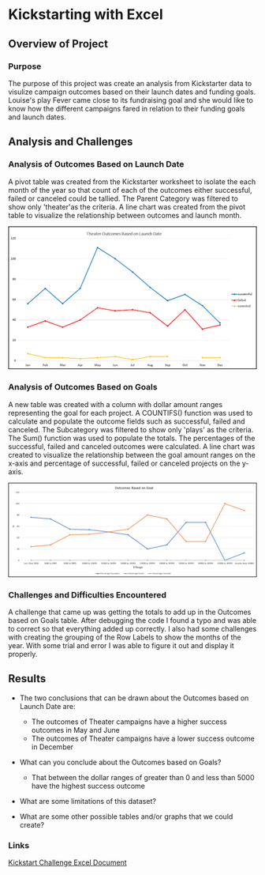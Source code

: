# Kickstarting with Excel

## Overview of Project

### Purpose
The purpose of this project was create an analysis from Kickstarter data to visulize campaign outcomes based on their launch dates and funding goals. Louise's play Fever came close to its fundraising goal and she would like to know how the different campaigns fared in relation to their funding goals and launch dates. 
## Analysis and Challenges

### Analysis of Outcomes Based on Launch Date
A pivot table was created from the Kickstarter worksheet to isolate the each month of the year so that count of each of the outcomes either successful, failed or canceled could be tallied. The Parent Category was filtered to show only 'theater'as the criteria. A line chart was created from the pivot table to visualize the relationship between outcomes and launch month.

![Theater Outcomes vs Launch:](resources/Theater_Outcomes_vs_Launch.png)

### Analysis of Outcomes Based on Goals
A new table was created with a column with dollar amount ranges representing the goal for each project. A COUNTIFS() function was used to calculate and populate the outcome fields such as successful, failed and canceled. The Subcategory was filtered to show only 'plays' as the criteria. The Sum() function was used to populate the totals. The percentages of the successful, failed and canceled outcomes were calculated. A line chart was created to visualize the relationship between the goal amount ranges on the x-axis and percentage of successful, failed or canceled projects on the y-axis.

![Outcomes vs Goals](resources/Outcomes_vs_Goals.png)

### Challenges and Difficulties Encountered
A challenge that came up was getting the totals to add up in the Outcomes based on Goals table. After debugging the code I found a typo and was able to correct so that everything added up correctly. I also had some challenges with creating the grouping of the Row Labels to show the months of the year. With some trial and error I was able to figure it out and display it properly.
## Results

- The two conclusions that can be drawn about the Outcomes based on Launch Date are:
    - The outcomes of Theater campaigns have a higher success outcomes in May and June
    - The outcomes of Theater campaigns have a lower success outcome in December
    
- What can you conclude about the Outcomes based on Goals?
    - That between the dollar ranges of greater than 0 and less than 5000 have the highest success outcome
    
- What are some limitations of this dataset?

- What are some other possible tables and/or graphs that we could create?

### Links
[Kickstart Challenge Excel Document](Kickstarter_Challenge.xlsx)
